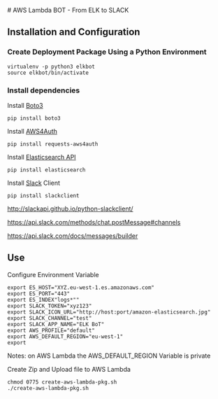 
# AWS Lambda BOT - From ELK to SLACK

## Installation and Configuration

### Create Deployment Package Using a Python Environment

```
virtualenv -p python3 elkbot
source elkbot/bin/activate
```

### Install dependencies

Install [Boto3](http://boto3.readthedocs.io/en/latest/guide/configuration.html)
```
pip install boto3
```
Install [AWS4Auth](https://pypi.python.org/pypi/requests-aws4auth)
```
pip install requests-aws4auth
```
Install [Elasticsearch API](https://elasticsearch-py.readthedocs.io/en/master/)
```
pip install elasticsearch
```
Install [Slack](http://slackapi.github.io/python-slackclient/) Client
```
pip install slackclient
```
http://slackapi.github.io/python-slackclient/

https://api.slack.com/methods/chat.postMessage#channels

https://api.slack.com/docs/messages/builder

## Use

Configure Environment Variable
```
export ES_HOST="XYZ.eu-west-1.es.amazonaws.com"
export ES_PORT="443"
export ES_INDEX"logs*""
export SLACK_TOKEN="xyz123"
export SLACK_ICON_URL="http://host:port/amazon-elasticsearch.jpg"
export SLACK_CHANNEL="test"
export SLACK_APP_NAME="ELK BoT"
export AWS_PROFILE="default"
export AWS_DEFAULT_REGION="eu-west-1"
export
```

Notes: on AWS Lambda the AWS_DEFAULT_REGION Variable is private

Create Zip and Upload file to AWS Lambda
```
chmod 0775 create-aws-lambda-pkg.sh
./create-aws-lambda-pkg.sh
```
